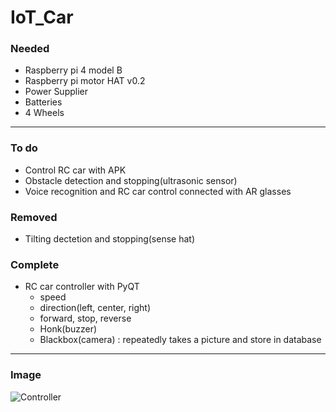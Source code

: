 # IoT_Car

### Needed
- Raspberry pi 4 model B
- Raspberry pi motor HAT v0.2
- Power Supplier
- Batteries
- 4 Wheels

---

### To do
- Control RC car with APK 
- Obstacle detection and stopping(ultrasonic sensor)
- Voice recognition and RC car control connected with AR glasses

### Removed
- Tilting dectetion and stopping(sense hat)

### Complete
- RC car controller with PyQT
  - speed
  - direction(left, center, right)
  - forward, stop, reverse
  - Honk(buzzer)
  - Blackbox(camera) : repeatedly takes a picture and store in database

---

### Image
![Controller](https://user-images.githubusercontent.com/50474972/119511581-89927200-bdad-11eb-854a-eaaba5d34d60.JPG)
